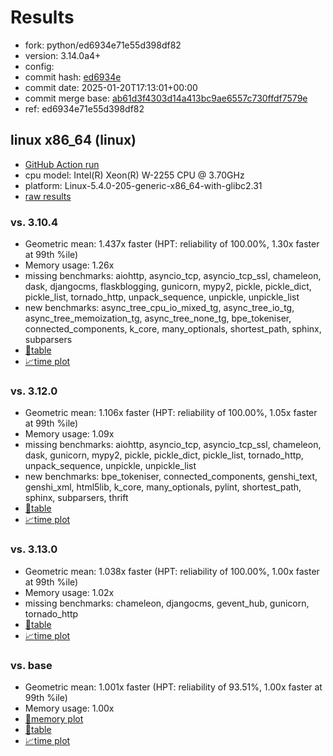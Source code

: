 # Results

- fork: python/ed6934e71e55d398df82
- version: 3.14.0a4+
- config: 
- commit hash: [ed6934e](https://github.com/python/cpython/commit/ed6934e)
- commit date: 2025-01-20T17:13:01+00:00
- commit merge base: [ab61d3f4303d14a413bc9ae6557c730ffdf7579e](https://github.com/python/cpython/commit/ab61d3f4303d14a413bc9ae6557c730ffdf7579e)
- ref: ed6934e71e55d398df82

## linux x86_64 (linux)

- [GitHub Action run](https://github.com/faster-cpython/benchmarking/actions/runs/13121355001)
- cpu model: Intel(R) Xeon(R) W-2255 CPU @ 3.70GHz
- platform: Linux-5.4.0-205-generic-x86_64-with-glibc2.31
- [raw results](bm-20250120-linux-x86_64-python-ed6934e71e55d398df82-3.14.0a4%2B-ed6934e.json)

### vs. 3.10.4

- Geometric mean: 1.437x faster (HPT: reliability of 100.00%, 1.30x faster at 99th %ile)
- Memory usage: 1.26x
- missing benchmarks: aiohttp, asyncio_tcp, asyncio_tcp_ssl, chameleon, dask, djangocms, flaskblogging, gunicorn, mypy2, pickle, pickle_dict, pickle_list, tornado_http, unpack_sequence, unpickle, unpickle_list
- new benchmarks: async_tree_cpu_io_mixed_tg, async_tree_io_tg, async_tree_memoization_tg, async_tree_none_tg, bpe_tokeniser, connected_components, k_core, many_optionals, shortest_path, sphinx, subparsers
- [📄table](bm-20250120-linux-x86_64-python-ed6934e71e55d398df82-3.14.0a4%2B-ed6934e-vs-3.10.4.md)
- [📈time plot](bm-20250120-linux-x86_64-python-ed6934e71e55d398df82-3.14.0a4%2B-ed6934e-vs-3.10.4.svg)

### vs. 3.12.0

- Geometric mean: 1.106x faster (HPT: reliability of 100.00%, 1.05x faster at 99th %ile)
- Memory usage: 1.09x
- missing benchmarks: aiohttp, asyncio_tcp, asyncio_tcp_ssl, chameleon, dask, gunicorn, mypy2, pickle, pickle_dict, pickle_list, tornado_http, unpack_sequence, unpickle, unpickle_list
- new benchmarks: bpe_tokeniser, connected_components, genshi_text, genshi_xml, html5lib, k_core, many_optionals, pylint, shortest_path, sphinx, subparsers, thrift
- [📄table](bm-20250120-linux-x86_64-python-ed6934e71e55d398df82-3.14.0a4%2B-ed6934e-vs-3.12.0.md)
- [📈time plot](bm-20250120-linux-x86_64-python-ed6934e71e55d398df82-3.14.0a4%2B-ed6934e-vs-3.12.0.svg)

### vs. 3.13.0

- Geometric mean: 1.038x faster (HPT: reliability of 100.00%, 1.00x faster at 99th %ile)
- Memory usage: 1.02x
- missing benchmarks: chameleon, djangocms, gevent_hub, gunicorn, tornado_http
- [📄table](bm-20250120-linux-x86_64-python-ed6934e71e55d398df82-3.14.0a4%2B-ed6934e-vs-3.13.0.md)
- [📈time plot](bm-20250120-linux-x86_64-python-ed6934e71e55d398df82-3.14.0a4%2B-ed6934e-vs-3.13.0.svg)

### vs. base

- Geometric mean: 1.001x faster (HPT: reliability of 93.51%, 1.00x faster at 99th %ile)
- Memory usage: 1.00x
- [🧠memory plot](bm-20250120-linux-x86_64-python-ed6934e71e55d398df82-3.14.0a4%2B-ed6934e-vs-base-mem.svg)
- [📄table](bm-20250120-linux-x86_64-python-ed6934e71e55d398df82-3.14.0a4%2B-ed6934e-vs-base.md)
- [📈time plot](bm-20250120-linux-x86_64-python-ed6934e71e55d398df82-3.14.0a4%2B-ed6934e-vs-base.svg)

